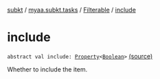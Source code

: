 [subkt](../../index.md) / [myaa.subkt.tasks](../index.md) / [Filterable](index.md) / [include](./include.md)

# include

`abstract val include: `[`Property`](https://docs.gradle.org/current/javadoc/org/gradle/api/provider/Property.html)`<`[`Boolean`](https://kotlinlang.org/api/latest/jvm/stdlib/kotlin/-boolean/index.html)`>` [(source)](https://github.com/Myaamori/SubKt/blob/0.1.10/src/main/kotlin/myaa/subkt/tasks/muxtask.kt#L36)

Whether to include the item.

